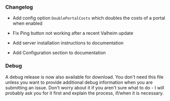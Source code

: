### Changelog

* Add config option `DoublePortalCosts` which doubles the costs of a portal when enabled

* Fix Ping button not working after a recent Valheim update

* Add server installation instructions to documentation

* Add Configuration section to documentation
### Debug

A debug release is now also available for download. You don't need this file unless you want to provide additional debug information when you are submitting an issue. Don't worry about it if you aren't sure what to do - I will probably ask you for it first and explain the process, if/when it is necessary.
